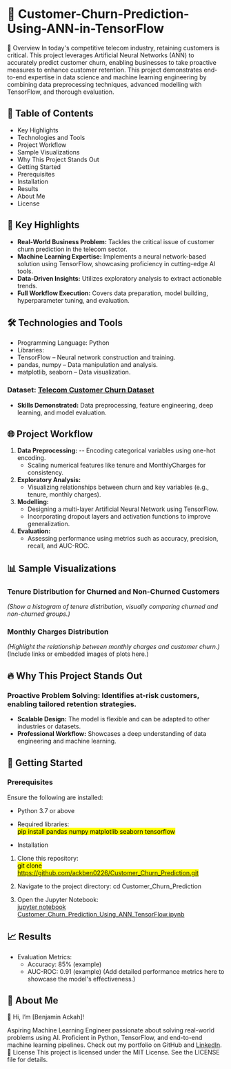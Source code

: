 # 🚀 Customer-Churn-Prediction-Using-ANN-in-TensorFlow

🌟 Overview
In today's competitive telecom industry, retaining customers is critical. This project leverages Artificial Neural Networks (ANN) to accurately predict customer churn, enabling businesses to take proactive measures to enhance customer retention.
This project demonstrates end-to-end expertise in data science and machine learning engineering by combining data preprocessing techniques, advanced modelling with TensorFlow, and thorough evaluation.



## 📑  Table of Contents
- Key Highlights
- Technologies and Tools
- Project Workflow
- Sample Visualizations
- Why This Project Stands Out
- Getting Started
- Prerequisites
- Installation
- Results
- About Me
- License
  
## 📌 Key Highlights
- **Real-World Business Problem:** Tackles the critical issue of customer churn prediction in the telecom sector.
- __Machine Learning Expertise:__ Implements a neural network-based solution using TensorFlow, showcasing proficiency in cutting-edge AI tools.
- __Data-Driven Insights:__ Utilizes exploratory analysis to extract actionable trends.
- __Full Workflow Execution:__ Covers data preparation, model building, hyperparameter tuning, and evaluation.


## 🛠️ Technologies and Tools
- Programming Language: Python <br/>
- Libraries:
- TensorFlow – Neural network construction and training.
- pandas, numpy – Data manipulation and analysis.
- matplotlib, seaborn – Data visualization.


###  Dataset: [Telecom Customer Churn Dataset](https://raw.githubusercontent.com/YBIFoundation/Dataset/main/TelecomCustomerChurn.csv) <br/>
- __Skills Demonstrated:__ Data preprocessing, feature engineering, deep learning, and model evaluation.

## 🌐 Project Workflow
1. __Data Preprocessing:__
   -- Encoding categorical variables using one-hot encoding.
   - Scaling numerical features like tenure and MonthlyCharges for consistency.
2. __Exploratory Analysis:__
   - Visualizing relationships between churn and key variables (e.g., tenure, monthly charges).
3. __Modelling:__
   - Designing a multi-layer Artificial Neural Network using TensorFlow.
   - Incorporating dropout layers and activation functions to improve generalization.
4. __Evaluation:__
   - Assessing performance using metrics such as accuracy, precision, recall, and AUC-ROC.
     
## 📊 Sample Visualizations
### Tenure Distribution for Churned and Non-Churned Customers
_(Show a histogram of tenure distribution, visually comparing churned and non-churned groups.)_

### Monthly Charges Distribution
_(Highlight the relationship between monthly charges and customer churn.)_
(Include links or embedded images of plots here.)

## 🔥 Why This Project Stands Out
### Proactive Problem Solving: Identifies at-risk customers, enabling tailored retention strategies.
- __Scalable Design:__ The model is flexible and can be adapted to other industries or datasets.
- __Professional Workflow:__ Showcases a deep understanding of data engineering and machine learning.
  
## 🚀 Getting Started
### Prerequisites
Ensure the following are installed:
- Python 3.7 or above
- Required libraries:
 <br/> <mark>pip install pandas numpy matplotlib seaborn tensorflow</mark> 

- Installation
1. Clone this repository:
<br/> <mark>git clone https://github.com/ackben0226/Customer_Churn_Prediction.git</mark>

3. Navigate to the project directory:
cd Customer_Churn_Prediction

5. Open the Jupyter Notebook:
  <br/> [jupyter notebook Customer_Churn_Prediction_Using_ANN_TensorFlow.ipynb](https://colab.research.google.com/drive/1aAXz0Sg1Mg0GH2Vn1Vgu-fWEcFcGmgr7?authuser=1)


## 📈 Results
- Evaluation Metrics:
  - Accuracy: 85% (example)
  - AUC-ROC: 0.91 (example)
(Add detailed performance metrics here to showcase the model's effectiveness.)

## 💼 About Me
👋 Hi, I’m [Benjamin Ackah]!

Aspiring Machine Learning Engineer passionate about solving real-world problems using AI.
Proficient in Python, TensorFlow, and end-to-end machine learning pipelines.
Check out my portfolio on GitHub and [LinkedIn](https://www.linkedin.com/in/ackahbenjamin/).
📜 License
This project is licensed under the MIT License. See the LICENSE file for details.


